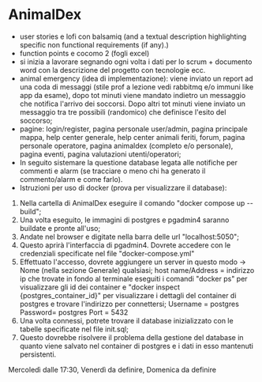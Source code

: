 # AnimalDex

- user stories e lofi con balsamiq (and a textual description highlighting specific non functional requirements (if any).)
- function points e cocomo 2 (fogli excel)
- si inizia a lavorare segnando ogni volta i dati per lo scrum + documento word con la descrizione del progetto con tecnologie ecc.
- animal emergency (idea di implementazione): viene inviato un report ad una coda di messaggi (stile prof a lezione vedi rabbitmq e/o immuni like app da esame), dopo tot minuti viene mandato indietro un messaggio che notifica l'arrivo dei soccorsi. Dopo altri tot minuti viene inviato un messaggio tra tre possibili (randomico) che definisce l'esito del soccorso;  
- pagine: login/register, pagina personale user/admin, pagina principale mappa, help center generale, help center animali feriti, forum, pagina personale operatore, pagina animaldex (completo e/o personale), pagina eventi, pagina valutazioni utenti/operatori;
- In seguito sistemare la questione database legata alle notifiche per commenti e alarm (se tracciare o meno chi ha generato il commento/alarm e come farlo).
- Istruzioni per uso di docker (prova per visualizzare il database):
 1) Nella cartella di AnimalDex eseguire il comando "docker compose up --build";
 2) Una volta eseguito, le immagini di postgres e pgadmin4 saranno buildate e pronte all'uso;
 3) Andate nel browser e digitate nella barra delle url "localhost:5050";
 4) Questo aprirà l'interfaccia di pgadmin4. Dovrete accedere con le credenziali specificate nel file "docker-compose.yml"
 5) Effettuato l'accesso, dovrete aggiungere un server in questo modo -> 
 Nome (nella sezione Generale) qualsiasi; 
 host name/Address = indirizzo ip che trovate in fondo al terminale eseguiti i comandi "docker ps" per visualizzare gli id dei container e "docker inspect {postgres_container_id}" per visualizzare i dettagli del container di postgres e trovare l'indirizzo per connettersi;
 Username = postgres
 Password= postgres
 Port = 5432
 6) Una volta connessi, potrete trovare il database inizializzato con le tabelle specificate nel file init.sql;
 7) Questo dovrebbe risolvere il problema della gestione del database in quanto viene salvato nel container di postgres e i dati in esso mantenuti persistenti.

Mercoledì dalle 17:30, Venerdì da definire, Domenica da definire
